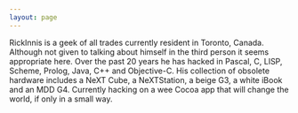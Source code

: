 ```yaml
---
layout: page
---
```


RickInnis is a geek of all trades currently resident in Toronto, Canada. Although not given to talking about himself in the third person it seems appropriate here. Over the past 20 years he has hacked in Pascal, C, LISP, Scheme, Prolog, Java, C++ and Objective-C. His collection of obsolete hardware includes a NeXT Cube, a NeXTStation, a beige G3, a white iBook and an MDD G4. Currently hacking on a wee Cocoa app that will change the world, if only in a small way.
